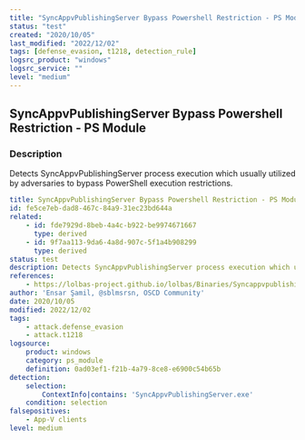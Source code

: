 ```yaml
---
title: "SyncAppvPublishingServer Bypass Powershell Restriction - PS Module"
status: "test"
created: "2020/10/05"
last_modified: "2022/12/02"
tags: [defense_evasion, t1218, detection_rule]
logsrc_product: "windows"
logsrc_service: ""
level: "medium"
---
```


## SyncAppvPublishingServer Bypass Powershell Restriction - PS Module

### Description

Detects SyncAppvPublishingServer process execution which usually utilized by adversaries to bypass PowerShell execution restrictions.

```yml
title: SyncAppvPublishingServer Bypass Powershell Restriction - PS Module
id: fe5ce7eb-dad8-467c-84a9-31ec23bd644a
related:
    - id: fde7929d-8beb-4a4c-b922-be9974671667
      type: derived
    - id: 9f7aa113-9da6-4a8d-907c-5f1a4b908299
      type: derived
status: test
description: Detects SyncAppvPublishingServer process execution which usually utilized by adversaries to bypass PowerShell execution restrictions.
references:
    - https://lolbas-project.github.io/lolbas/Binaries/Syncappvpublishingserver/
author: 'Ensar Şamil, @sblmsrsn, OSCD Community'
date: 2020/10/05
modified: 2022/12/02
tags:
    - attack.defense_evasion
    - attack.t1218
logsource:
    product: windows
    category: ps_module
    definition: 0ad03ef1-f21b-4a79-8ce8-e6900c54b65b
detection:
    selection:
        ContextInfo|contains: 'SyncAppvPublishingServer.exe'
    condition: selection
falsepositives:
    - App-V clients
level: medium

```
